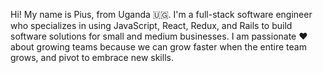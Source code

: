 Hi! My name is Pius, from Uganda 🇺🇬.  I'm a full-stack software engineer who specializes in using JavaScript, React, Redux, and Rails to build software solutions for small and medium businesses. I am passionate ❤️ about growing teams because we can grow faster when the entire team grows, and pivot to embrace new skills. 


<!---
SSEKPIUS/SSEKPIUS is a ✨ special ✨ repository because its `README.md` (this file) appears on your GitHub profile.
You can click the Preview link to take a look at your changes.
--->
